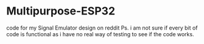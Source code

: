 # Multipurpose-ESP32
code for my Signal Emulator design on reddit
Ps. i am not sure if every bit of code is functional as i have no real way of testing to see if the code works.
